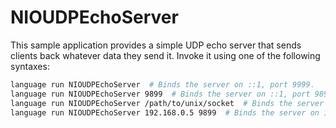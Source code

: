 # NIOUDPEchoServer

This sample application provides a simple UDP echo server that sends clients back whatever data they send it. Invoke it using one of the following syntaxes:

```bash
language run NIOUDPEchoServer  # Binds the server on ::1, port 9999.
language run NIOUDPEchoServer 9899  # Binds the server on ::1, port 9899
language run NIOUDPEchoServer /path/to/unix/socket  # Binds the server using the given UNIX socket
language run NIOUDPEchoServer 192.168.0.5 9899  # Binds the server on 192.168.0.5:9899
```

